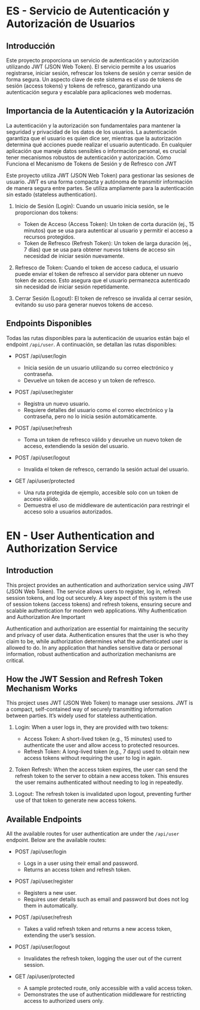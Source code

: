 # ES - Servicio de Autenticación y Autorización de Usuarios
## Introducción

Este proyecto proporciona un servicio de autenticación y autorización utilizando JWT (JSON Web Token). El servicio permite a los usuarios registrarse, iniciar sesión, refrescar los tokens de sesión y cerrar sesión de forma segura. Un aspecto clave de este sistema es el uso de tokens de sesión (access tokens) y tokens de refresco, garantizando una autenticación segura y escalable para aplicaciones web modernas.

## Importancia de la Autenticación y la Autorización

La autenticación y la autorización son fundamentales para mantener la seguridad y privacidad de los datos de los usuarios. La autenticación garantiza que el usuario es quien dice ser, mientras que la autorización determina qué acciones puede realizar el usuario autenticado. En cualquier aplicación que maneje datos sensibles o información personal, es crucial tener mecanismos robustos de autenticación y autorización.
Cómo Funciona el Mecanismo de Tokens de Sesión y de Refresco con JWT

Este proyecto utiliza JWT (JSON Web Token) para gestionar las sesiones de usuario. JWT es una forma compacta y autónoma de transmitir información de manera segura entre partes. Se utiliza ampliamente para la autenticación sin estado (stateless authentication).

1. Inicio de Sesión (Login): Cuando un usuario inicia sesión, se le proporcionan dos tokens:
    - Token de Acceso (Access Token): Un token de corta duración (ej., 15 minutos) que se usa para autenticar al usuario y permitir el acceso a recursos protegidos.
    - Token de Refresco (Refresh Token): Un token de larga duración (ej., 7 días) que se usa para obtener nuevos tokens de acceso sin necesidad de iniciar sesión nuevamente.

2. Refresco de Token: Cuando el token de acceso caduca, el usuario puede enviar el token de refresco al servidor para obtener un nuevo token de acceso. Esto asegura que el usuario permanezca autenticado sin necesidad de iniciar sesión repetidamente.

3. Cerrar Sesión (Logout): El token de refresco se invalida al cerrar sesión, evitando su uso para generar nuevos tokens de acceso.

## Endpoints Disponibles

Todas las rutas disponibles para la autenticación de usuarios están bajo el endpoint `/api/user`. A continuación, se detallan las rutas disponibles:

- POST /api/user/login
    - Inicia sesión de un usuario utilizando su correo electrónico y contraseña.
    - Devuelve un token de acceso y un token de refresco.

- POST /api/user/register
    - Registra un nuevo usuario.
    - Requiere detalles del usuario como el correo electrónico y la contraseña, pero no lo inicia sesión automáticamente.

- POST /api/user/refresh
    - Toma un token de refresco válido y devuelve un nuevo token de acceso, extendiendo la sesión del usuario.

- POST /api/user/logout
    - Invalida el token de refresco, cerrando la sesión actual del usuario.

- GET /api/user/protected
    - Una ruta protegida de ejemplo, accesible solo con un token de acceso válido.
    - Demuestra el uso de middleware de autenticación para restringir el acceso solo a usuarios autorizados.
        
# EN - User Authentication and Authorization Service
## Introduction

This project provides an authentication and authorization service using JWT (JSON Web Token). The service allows users to register, log in, refresh session tokens, and log out securely. A key aspect of this system is the use of session tokens (access tokens) and refresh tokens, ensuring secure and scalable authentication for modern web applications.
Why Authentication and Authorization Are Important

Authentication and authorization are essential for maintaining the security and privacy of user data. Authentication ensures that the user is who they claim to be, while authorization determines what the authenticated user is allowed to do. In any application that handles sensitive data or personal information, robust authentication and authorization mechanisms are critical.

## How the JWT Session and Refresh Token Mechanism Works

This project uses JWT (JSON Web Token) to manage user sessions. JWT is a compact, self-contained way of securely transmitting information between parties. It’s widely used for stateless authentication.

1. Login: When a user logs in, they are provided with two tokens:
    - Access Token: A short-lived token (e.g., 15 minutes) used to authenticate the user and allow access to protected resources.
    - Refresh Token: A long-lived token (e.g., 7 days) used to obtain new access tokens without requiring the user to log in again.

2. Token Refresh: When the access token expires, the user can send the refresh token to the server to obtain a new access token. This ensures the user remains authenticated without needing to log in repeatedly.

3. Logout: The refresh token is invalidated upon logout, preventing further use of that token to generate new access tokens.

## Available Endpoints

All the available routes for user authentication are under the `/api/user` endpoint. Below are the available routes:

- POST /api/user/login
    - Logs in a user using their email and password.
    - Returns an access token and refresh token.

- POST /api/user/register
    - Registers a new user.
    - Requires user details such as email and password but does not log them in automatically.

- POST /api/user/refresh
    - Takes a valid refresh token and returns a new access token, extending the user’s session.

- POST /api/user/logout
    - Invalidates the refresh token, logging the user out of the current session.

- GET /api/user/protected
    - A sample protected route, only accessible with a valid access token.
    - Demonstrates the use of authentication middleware for restricting access to authorized users only.

